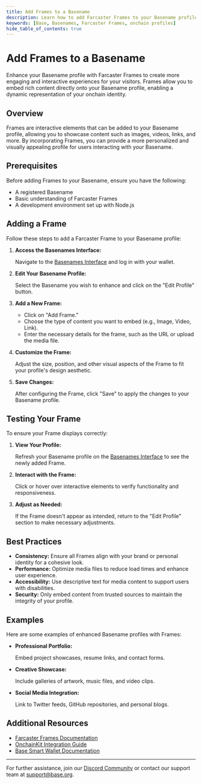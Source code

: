 ```yaml
---
title: Add Frames to a Basename
description: Learn how to add Farcaster Frames to your Basename profile
keywords: [Base, Basenames, Farcaster Frames, onchain profiles]
hide_table_of_contents: true
---
```


# Add Frames to a Basename

Enhance your Basename profile with Farcaster Frames to create more engaging and interactive experiences for your visitors. Frames allow you to embed rich content directly onto your Basename profile, enabling a dynamic representation of your onchain identity.

## Overview

Frames are interactive elements that can be added to your Basename profile, allowing you to showcase content such as images, videos, links, and more. By incorporating Frames, you can provide a more personalized and visually appealing profile for users interacting with your Basename.

## Prerequisites

Before adding Frames to your Basename, ensure you have the following:

- A registered Basename
- Basic understanding of Farcaster Frames
- A development environment set up with Node.js

## Adding a Frame

Follow these steps to add a Farcaster Frame to your Basename profile:

1. **Access the Basenames Interface:**

   Navigate to the [Basenames Interface](https://base.org/names) and log in with your wallet.

2. **Edit Your Basename Profile:**

   Select the Basename you wish to enhance and click on the "Edit Profile" button.

3. **Add a New Frame:**

   - Click on "Add Frame."
   - Choose the type of content you want to embed (e.g., Image, Video, Link).
   - Enter the necessary details for the frame, such as the URL or upload the media file.

4. **Customize the Frame:**

   Adjust the size, position, and other visual aspects of the Frame to fit your profile's design aesthetic.

5. **Save Changes:**

   After configuring the Frame, click "Save" to apply the changes to your Basename profile.

## Testing Your Frame

To ensure your Frame displays correctly:

1. **View Your Profile:**

   Refresh your Basename profile on the [Basenames Interface](https://base.org/names) to see the newly added Frame.

2. **Interact with the Frame:**

   Click or hover over interactive elements to verify functionality and responsiveness.

3. **Adjust as Needed:**

   If the Frame doesn't appear as intended, return to the "Edit Profile" section to make necessary adjustments.

## Best Practices

- **Consistency:** Ensure all Frames align with your brand or personal identity for a cohesive look.
- **Performance:** Optimize media files to reduce load times and enhance user experience.
- **Accessibility:** Use descriptive text for media content to support users with disabilities.
- **Security:** Only embed content from trusted sources to maintain the integrity of your profile.

## Examples

Here are some examples of enhanced Basename profiles with Frames:

- **Professional Portfolio:**

  Embed project showcases, resume links, and contact forms.

- **Creative Showcase:**

  Include galleries of artwork, music files, and video clips.

- **Social Media Integration:**

  Link to Twitter feeds, GitHub repositories, and personal blogs.

## Additional Resources

- [Farcaster Frames Documentation](https://docs.farcaster.xyz/frames)
- [OnchainKit Integration Guide](https://docs.base.org/docs/app-tools/onchainkit)
- [Base Smart Wallet Documentation](https://docs.base.org/docs/wallet-tools/smart-wallet)

---

For further assistance, join our [Discord Community](https://discord.com/invite/base) or contact our support team at [support@base.org](mailto:support@base.org).
